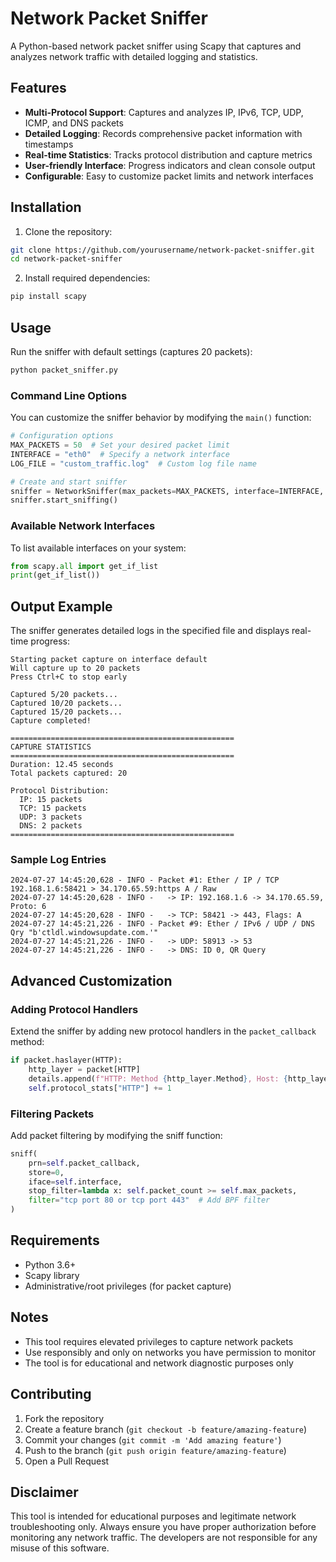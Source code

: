 # Network Packet Sniffer

A Python-based network packet sniffer using Scapy that captures and analyzes network traffic with detailed logging and statistics.

## Features

- **Multi-Protocol Support**: Captures and analyzes IP, IPv6, TCP, UDP, ICMP, and DNS packets
- **Detailed Logging**: Records comprehensive packet information with timestamps
- **Real-time Statistics**: Tracks protocol distribution and capture metrics
- **User-friendly Interface**: Progress indicators and clean console output
- **Configurable**: Easy to customize packet limits and network interfaces

## Installation

1. Clone the repository:
```bash
git clone https://github.com/yourusername/network-packet-sniffer.git
cd network-packet-sniffer
```

2. Install required dependencies:
```bash
pip install scapy
```

## Usage

Run the sniffer with default settings (captures 20 packets):
```bash
python packet_sniffer.py
```

### Command Line Options

You can customize the sniffer behavior by modifying the `main()` function:

```python
# Configuration options
MAX_PACKETS = 50  # Set your desired packet limit
INTERFACE = "eth0"  # Specify a network interface
LOG_FILE = "custom_traffic.log"  # Custom log file name

# Create and start sniffer
sniffer = NetworkSniffer(max_packets=MAX_PACKETS, interface=INTERFACE, log_file=LOG_FILE)
sniffer.start_sniffing()
```

### Available Network Interfaces

To list available interfaces on your system:
```python
from scapy.all import get_if_list
print(get_if_list())
```

## Output Example

The sniffer generates detailed logs in the specified file and displays real-time progress:

```
Starting packet capture on interface default
Will capture up to 20 packets
Press Ctrl+C to stop early

Captured 5/20 packets...
Captured 10/20 packets...
Captured 15/20 packets...
Capture completed!

==================================================
CAPTURE STATISTICS
==================================================
Duration: 12.45 seconds
Total packets captured: 20

Protocol Distribution:
  IP: 15 packets
  TCP: 15 packets
  UDP: 3 packets
  DNS: 2 packets
==================================================
```

### Sample Log Entries

```
2024-07-27 14:45:20,628 - INFO - Packet #1: Ether / IP / TCP 192.168.1.6:58421 > 34.170.65.59:https A / Raw
2024-07-27 14:45:20,628 - INFO -   -> IP: 192.168.1.6 -> 34.170.65.59, Proto: 6
2024-07-27 14:45:20,628 - INFO -   -> TCP: 58421 -> 443, Flags: A
2024-07-27 14:45:21,226 - INFO - Packet #9: Ether / IPv6 / UDP / DNS Qry "b'ctldl.windowsupdate.com.'" 
2024-07-27 14:45:21,226 - INFO -   -> UDP: 58913 -> 53
2024-07-27 14:45:21,226 - INFO -   -> DNS: ID 0, QR Query
```

## Advanced Customization

### Adding Protocol Handlers

Extend the sniffer by adding new protocol handlers in the `packet_callback` method:

```python
if packet.haslayer(HTTP):
    http_layer = packet[HTTP]
    details.append(f"HTTP: Method {http_layer.Method}, Host: {http_layer.Host}")
    self.protocol_stats["HTTP"] += 1
```

### Filtering Packets

Add packet filtering by modifying the sniff function:

```python
sniff(
    prn=self.packet_callback, 
    store=0,
    iface=self.interface,
    stop_filter=lambda x: self.packet_count >= self.max_packets,
    filter="tcp port 80 or tcp port 443"  # Add BPF filter
)
```

## Requirements

- Python 3.6+
- Scapy library
- Administrative/root privileges (for packet capture)

## Notes

- This tool requires elevated privileges to capture network packets
- Use responsibly and only on networks you have permission to monitor
- The tool is for educational and network diagnostic purposes only


## Contributing

1. Fork the repository
2. Create a feature branch (`git checkout -b feature/amazing-feature`)
3. Commit your changes (`git commit -m 'Add amazing feature'`)
4. Push to the branch (`git push origin feature/amazing-feature`)
5. Open a Pull Request

## Disclaimer

This tool is intended for educational purposes and legitimate network troubleshooting only. Always ensure you have proper authorization before monitoring any network traffic. The developers are not responsible for any misuse of this software.

